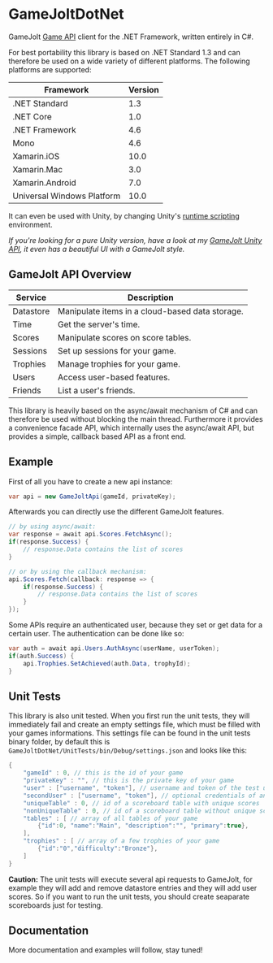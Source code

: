 # GameJoltDotNet
GameJolt [Game API](https://gamejolt.com/game-api/doc) client for the .NET Framework, written entirely in C#.

For best portability this library is based on .NET Standard 1.3 and can therefore be used on a wide variety of different platforms. 
The following platforms are supported:

Framework | Version
----- | -----
.NET Standard | 1.3
.NET Core | 1.0
.NET Framework | 4.6
Mono | 4.6
Xamarin.iOS | 10.0
Xamarin.Mac | 3.0
Xamarin.Android | 7.0
Universal Windows Platform | 10.0

It can even be used with Unity, by changing Unity's [runtime scripting](https://docs.unity3d.com/Manual/ScriptingRuntimeUpgrade.html) environment.

*If you're looking for a pure Unity version, have a look at my [GameJolt Unity API](https://github.com/InfectedBytes/gj-unity-api), it even has a beautiful UI with a GameJolt style.*

## GameJolt API Overview
Service | Description
----- | -----
Datastore | Manipulate items in a cloud-based data storage.
Time | Get the server's time.
Scores | Manipulate scores on score tables.
Sessions | Set up sessions for your game.
Trophies | Manage trophies for your game.
Users | Access user-based features.
Friends | List a user's friends.

This library is heavily based on the async/await mechanism of C# and can therefore be used without blocking the main thread. 
Furthermore it provides a convenience facade API, which internally uses the async/await API, but provides a simple, callback based API as a front end.

## Example
First of all you have to create a new api instance:
```cs
var api = new GameJoltApi(gameId, privateKey);
```
Afterwards you can directly use the different GameJolt features. 
```cs
// by using async/await:
var response = await api.Scores.FetchAsync();
if(response.Success) {
    // response.Data contains the list of scores
}

// or by using the callback mechanism:
api.Scores.Fetch(callback: response => {
    if(response.Success) {
        // response.Data contains the list of scores
    }
});
```

Some APIs require an authenticated user, because they set or get data for a certain user. The authentication can be done like so:
```cs
var auth = await api.Users.AuthAsync(userName, userToken);
if(auth.Success) {
    api.Trophies.SetAchieved(auth.Data, trophyId);
}
```

## Unit Tests
This library is also unit tested. 
When you first run the unit tests, they will immediately fail and create an empty settings file, which must be filled with your games informations.
This settings file can be found in the unit tests binary folder, by default this is `GameJoltDotNet/UnitTests/bin/Debug/settings.json` and looks like this:
```cs
{
	"gameId" : 0, // this is the id of your game
	"privateKey" : "", // this is the private key of your game
	"user" : ["username", "token"], // username and token of the test user
	"secondUser" : ["username", "token"], // optional credentials of another user (only used by a few tests)
	"uniqueTable" : 0, // id of a scoreboard table with unique scores
	"nonUniqueTable" : 0, // id of a scoreboard table without unique scores
	"tables" : [ // array of all tables of your game
		{"id":0, "name":"Main", "description":"", "primary":true},
	],
	"trophies" : [ // array of a few trophies of your game
		{"id":"0","difficulty":"Bronze"},
	]
}
```
**Caution:** The unit tests will execute several api requests to GameJolt, for example they will add and remove datastore entries and they will add user scores.
So if you want to run the unit tests, you should create seaparate scoreboards just for testing.

## Documentation
More documentation and examples will follow, stay tuned!
